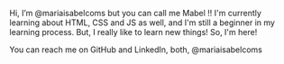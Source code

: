 Hi, I’m @mariaisabelcoms but you can call me Mabel !!
I'm currently learning about HTML, CSS and JS as well, and I'm still a beginner in my learning process. 
But, I really like to learn new things! So, I'm here!

You can reach me on GitHub and LinkedIn, both, @mariaisabelcoms

<!---
mariaisabelcoms/mariaisabelcoms is a ✨ special ✨ repository because its `README.md` (this file) appears on your GitHub profile.
You can click the Preview link to take a look at your changes.
--->
